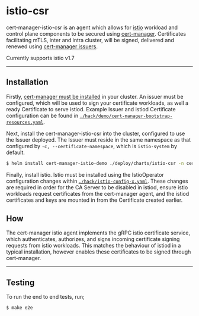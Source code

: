 # istio-csr

cert-manager-istio-csr is an agent which allows for [istio](https://istio.io) workload
and control plane components to be secured using
[cert-manager](https://cert-manager.io). Certificates facilitating mTLS, inter
and intra cluster, will be signed, delivered and renewed using [cert-manager
issuers](https://cert-manager.io/docs/concepts/issuer).

Currently supports istio v1.7

---

## Installation

Firstly, [cert-manager must be
installed](https://cert-manager.io/docs/installation/) in your cluster. An
issuer must be configured, which will be used to sign your certificate
workloads, as well a ready Certificate to serve istiod. Example Issuer and
istiod Certificate configuration can be found in
[`./hack/demo/cert-manager-bootstrap-resources.yaml`](./hack/demo/cert-manager-bootstrap-resources.yaml).

Next, install the cert-manager-istio-csr into the cluster, configured to use
the Issuer deployed. The Issuer must reside in the same namespace as that
configured by `-c, --certificate-namespace`, which is `istio-system` by default.

```bash
$ helm install cert-manager-istio-demo ./deploy/charts/istio-csr -n cert-manager
```

Finally, install istio. Istio must be installed using the IstioOperator
configuration changes within
[`./hack/istio-config-x.yaml`](./hack/istio-config-1.8.2.yaml). These changes are
required in order for the CA Server to be disabled in istiod, ensure istio
workloads request certificates from the cert-manager agent, and the istiod
certificates and keys are mounted in from the Certificate created earlier.


## How

The cert-manager istio agent implements the gRPC istio certificate service,
which authenticates, authorizes, and signs incoming certificate signing requests
from istio workloads. This matches the behaviour of istiod in a typical
installation, however enables these certificates to be signed through
cert-manager.

---

## Testing

To run the end to end tests, run;

```bash
$ make e2e
```

